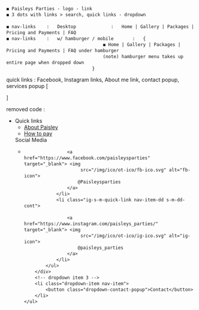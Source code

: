 	◼︎ Paisleys Parties - logo - link
	◼︎ 3 dots with links > search, quick links - dropdown 

	◼︎ nav-links	:	Desktop				:	Home | Gallery | Packages | Pricing and Payments | FAQ 
	◼︎ nav-links	:	w/ hamburger / mobile		:	{
										◼︎ Home | Gallery | Packages | Pricing and Payments | FAQ under hamburger 
										(note) hamburger menu takes up entire page when dropped down 
									}



quick links : Facebook, Instagram links, About me link, contact popup, services popup
[


	 
]


removed code :
	<ul class="three-dot-dropdown-cont">
		<!-- dropdown item 1 -->
		<li class="dropdown-item nav-item-dd">Quick links
			<ul class="three-dot-dropdown-cont quick-link-dropdown">
				<li class="quick-link-item nav-item-dd">
					<a href="#">About Paisley</a>
				</li>
				<li class="quick-link-item nav-item-dd">
					<a href="#">How to pay</a>
				</li>
			</ul>
		</li>
		<!-- dropdown item 2 -->
		<div class="s-m-dropdown-container-whole">
			<div class="s-m-dropdown-btn">Social Media</div>
			<ul class="s-m-dropdown-ul nav-item-dd">
				<li class="fb-s-m-quick-link nav-item-dd s-m-dd-cont">

					<a href="https://www.facebook.com/paisleysparties" target="_blank"> <img
						 src="/img/ico/ot-ico/fb-ico.svg" alt="fb-icon">
						@Paisleysparties
					</a>
				</li>
				<li class="ig-s-m-quick-link nav-item-dd s-m-dd-cont">

					<a href="https://www.instagram.com/paisleys_parties/" target="_blank"> <img
						 src="/img/ico/ot-ico/ig-ico.svg" alt="ig-icon">
						@paisleys_parties
					</a>
				</li>
			</ul>
		</div>
		<!-- dropdown item 3 -->
		<li class="dropdown-item nav-item">
			<button class="dropdown-contact-popup">Contact</button>
		</li>
	</ul>
</li>
</ul>
</nav>
<!-- 3 dots dropdown -->
